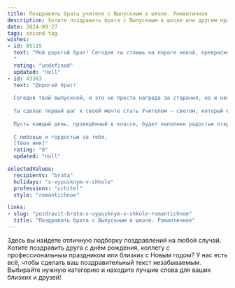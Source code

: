 ```yaml
---
title: Поздравить брата учителя с Выпускным в школе. Романтичное
description: Хотите поздравить брата с Выпускным в школе или другим праздником? Наш ИИ создаст незабываемое поздравление, а вы обязательно выделитесь среди других.  
date: 2024-09-27
tags: second tag
wishes:
- id: 85115
  text: "Мой дорогой брат! Сегодня ты стоишь на пороге новой, прекрасной жизни,  оставив позади школьные годы, полные ярких моментов и надежд.  Твой путь – путь Учителя –  это путь света,  путь, который ты выбрал сердцем, путь,  по которому ты будешь вести за собой юные души,  сея  зерна знаний и добра.  Пусть этот день станет началом твоего  волшебного путешествия,  полного  радости открытий,  взаимной любви и  бесконечной благодарности  от тех, кого ты будешь учить.  Пусть твоя жизнь будет  наполнена  счастьем,  а  твоя  миссия –  приносить  свет в этот мир.  Поздравляю тебя, мой любимый брат, с окончанием школы и началом твоего прекрасного пути!
  "
  rating: "undefined"
  updated: "null"
- id: 43383
  text: "Дорогой брат!
  
  Сегодня твой выпускной, и это не просто награда за старания, но и начало новой, удивительной главы в твоей жизни. Поздравляю тебя с этим важным событием!
  
  Ты сделал первый шаг к своей мечте стать Учителем — светом, который будет вести и вдохновлять будущие поколения. Я верю, что твоя чуткость и мудрость помогут многим детям раскрыть свои таланты и найти свой путь в жизни.
  
  Пусть каждый день, проведённый в классе, будет наполнен радостью открытий, а сердца твоих учеников отзовутся благодарностью. Желаю тебе вдохновения, терпения и невероятных побед на этом благородном пути.
  
  С любовью и гордостью за тебя,
  [Твое имя]"
  rating: "0"
  updated: "null"

selectedValues:
  recipients: "brata"
  holidays: "s-vypusknym-v-shkole"
  professions: "uchitel"
  style: "romantichnoe"

links:
- slug: "pozdravit-brata-s-vypusknym-v-shkole-romantichnoe"
  title: "Поздравить брата с Выпускным в школе. Романтичное"
---
```


Здесь вы найдете отличную подборку поздравлений на любой случай. 
Хотите поздравить друга с днём рождения, коллегу с профессиональным праздником или близких с Новым годом? У нас есть всё, чтобы сделать ваш поздравительный текст незабываемым. Выбирайте нужную категорию и находите лучшие слова для ваших близких и друзей!
